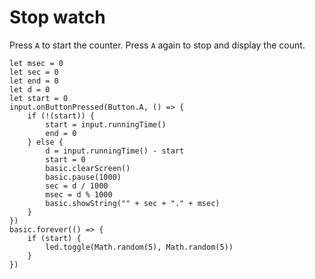 # Stop watch

Press ``A`` to start the counter. Press ``A`` again to stop and display the count. 

```blocks
let msec = 0
let sec = 0
let end = 0
let d = 0
let start = 0
input.onButtonPressed(Button.A, () => {
    if (!(start)) {
        start = input.runningTime()
        end = 0
    } else {
        d = input.runningTime() - start
        start = 0
        basic.clearScreen()
        basic.pause(1000)
        sec = d / 1000
        msec = d % 1000
        basic.showString("" + sec + "." + msec)
    }
})
basic.forever(() => {
    if (start) {
        led.toggle(Math.random(5), Math.random(5))
    }
})
```